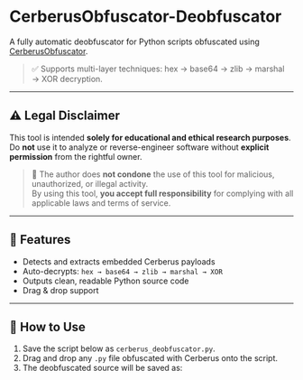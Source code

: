 # CerberusObfuscator-Deobfuscator

A fully automatic deobfuscator for Python scripts obfuscated using [CerberusObfuscator](https://github.com/gvoze32/CerberusObfuscator).

> ✅ Supports multi-layer techniques: hex → base64 → zlib → marshal → XOR decryption.

---

## ⚠️ Legal Disclaimer

This tool is intended **solely for educational and ethical research purposes**.  
Do **not** use it to analyze or reverse-engineer software without **explicit permission** from the rightful owner.

> 🛑 The author does **not condone** the use of this tool for malicious, unauthorized, or illegal activity.  
By using this tool, **you accept full responsibility** for complying with all applicable laws and terms of service.

---

## 🔧 Features

- Detects and extracts embedded Cerberus payloads
- Auto-decrypts: `hex → base64 → zlib → marshal → XOR`
- Outputs clean, readable Python source code
- Drag & drop support

---

## 🚀 How to Use

1. Save the script below as `cerberus_deobfuscator.py`.
2. Drag and drop any `.py` file obfuscated with Cerberus onto the script.
3. The deobfuscated source will be saved as:

